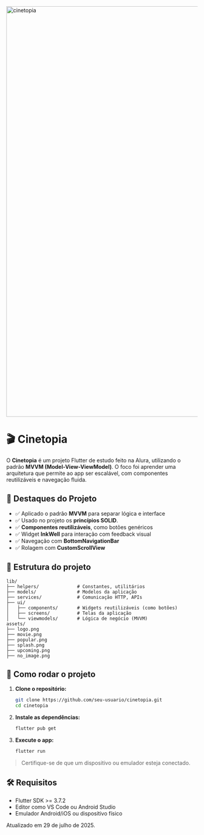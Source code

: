 
<img width="1920" height="1080" alt="cinetopia" src="https://github.com/user-attachments/assets/7f0de920-8fd7-4bda-ba00-44ff42191072" />

# 🎬 Cinetopia


O **Cinetopia** é um projeto Flutter de estudo feito na Alura, utilizando o padrão **MVVM (Model-View-ViewModel)**. O foco foi aprender uma arquitetura que permite ao app ser escalável, com componentes reutilizáveis e navegação fluida.

## 🌟 Destaques do Projeto

- ✅ Aplicado o padrão **MVVM** para separar lógica e interface
- ✅ Usado no projeto os **princípios SOLID**.
- ✅ **Componentes reutilizáveis**, como botões genéricos
- ✅ Widget **InkWell** para interação com feedback visual
- ✅ Navegação com **BottomNavigationBar**
- ✅ Rolagem com **CustomScrollView**

## 📁 Estrutura do projeto

```plaintext
lib/
├── helpers/              # Constantes, utilitários
├── models/               # Modelos da aplicação
├── services/             # Comunicação HTTP, APIs
├── ui/
│   ├── components/       # Widgets reutilizáveis (como botões)
│   ├── screens/          # Telas da aplicação
│   └── viewmodels/       # Lógica de negócio (MVVM)
assets/
├── logo.png
├── movie.png
├── popular.png
├── splash.png
├── upcoming.png
├── no_image.png
```

## 🚀 Como rodar o projeto

1. **Clone o repositório:**
   ```bash
   git clone https://github.com/seu-usuario/cinetopia.git
   cd cinetopia
   ```

2. **Instale as dependências:**
   ```bash
   flutter pub get
   ```

3. **Execute o app:**
   ```bash
   flutter run
   ```

> Certifique-se de que um dispositivo ou emulador esteja conectado.

## 🛠️ Requisitos

- Flutter SDK >= 3.7.2
- Editor como VS Code ou Android Studio
- Emulador Android/iOS ou dispositivo físico

Atualizado em 29 de julho de 2025.
